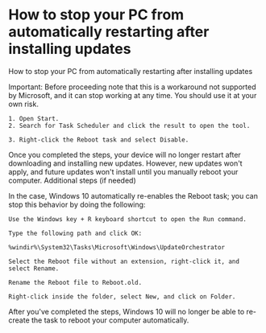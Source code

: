 # How to stop your PC from automatically restarting after installing updates

How to stop your PC from automatically restarting after installing updates

Important: Before proceeding note that this is a workaround not supported by Microsoft, and it can stop working at any time. You should use it at your own risk.

    1. Open Start.
    2. Search for Task Scheduler and click the result to open the tool.

    3. Right-click the Reboot task and select Disable.
    
Once you completed the steps, your device will no longer restart after downloading and installing new updates. However, new updates won't apply, and future updates won't install until you manually reboot your computer.
Additional steps (if needed)

In the case, Windows 10 automatically re-enables the Reboot task; you can stop this behavior by doing the following:

    Use the Windows key + R keyboard shortcut to open the Run command.

    Type the following path and click OK:

    %windir%\System32\Tasks\Microsoft\Windows\UpdateOrchestrator

    Select the Reboot file without an extension, right-click it, and select Rename.

    Rename the Reboot file to Reboot.old.

    Right-click inside the folder, select New, and click on Folder.

After you've completed the steps, Windows 10 will no longer be able to re-create the task to reboot your computer automatically.
